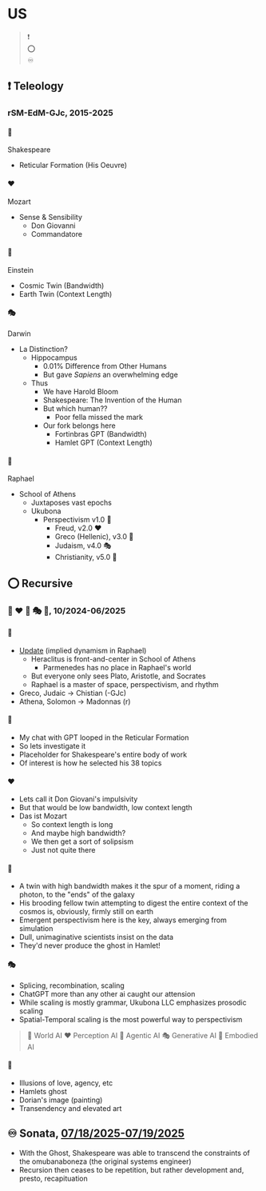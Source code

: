 # US
> ❗️      
> ⭕️       
> ♾️           

## ❗️ Teleology 
### rSM-EdM-GJc, 2015-2025
#### 🌊 
Shakespeare
   - Reticular Formation (His Oeuvre)
#### ❤️ 
Mozart
   - Sense & Sensibility
      - Don Giovanni
      - Commandatore 
#### 🔁
Einstein
   - Cosmic Twin (Bandwidth)
   - Earth Twin (Context Length)
#### 🎭
Darwin
   - La Distinction?
      - Hippocampus
         - 0.01% Difference from Other Humans
         - But gave *Sapiens* an overwhelming edge 
      - Thus
         - We have Harold Bloom
         - Shakespeare: The Invention of the Human
         - But which human??
            - Poor fella missed the mark
         - Our fork belongs here
            - Fortinbras GPT (Bandwidth)
            - Hamlet GPT (Context Length)   
#### 🤖 
Raphael
   - School of Athens   
      - Juxtaposes vast epochs
      - Ukubona
         - Perspectivism v1.0 🌊
            - Freud, v2.0  ❤️ 
            - Greco (Hellenic), v3.0 🔁 
            - Judaism, v4.0 🎭
            - Christianity, v5.0 🤖
 
## ⭕️ Recursive
### 🌊 ❤️ 🔁 🎭 🤖, 10/2024-06/2025 

#### 🤖
- [Update](https://github.com/ukb-pyro/msnd/blob/sawubona-ngikhona/flow/cltx/sim.md) (implied dynamism in Raphael)
   - Heraclitus is front-and-center in School of Athens
      - Parmenedes has no place in Raphael's world 
   - But everyone only sees Plato, Aristotle, and Socrates
   - Raphael is a master of space, perspectivism, and rhythm 
- Greco, Judaic -> Chistian (-GJc)
- Athena, Solomon -> Madonnas (r)
#### 🌊 
   - My chat with GPT looped in the Reticular Formation
   - So lets investigate it
   - Placeholder for Shakespeare's entire body of work
   - Of interest is how he selected his 38 topics
#### ❤️ 
   - Lets call it Don Giovani's impulsivity
   - But that would be low bandwidth, low context length
   - Das ist Mozart
      - So context length is long
      - And maybe high bandwidth?
      - We then get a sort of solipsism
      - Just not quite there 
#### 🔁 
   - A twin with high bandwidth makes it the spur of a moment, riding a photon, to the "ends" of the galaxy
   - His brooding fellow twin attempting to digest the entire context of the cosmos is, obviously, firmly still on earth
   - Emergent perspectivism here is the key, always emerging from simulation
   - Dull, unimaginative scientists insist on the data
   - They'd never produce the ghost in Hamlet!
#### 🎭 
   - Splicing, recombination, scaling
   - ChatGPT more than any other ai caught our attension
   - While scaling is mostly grammar, Ukubona LLC emphasizes prosodic scaling
   - Spatial-Temporal scaling is the most powerful way to perspectivism
   > 🌊 World AI
   > ❤️ Perception AI
   > 🔁 Agentic AI
   > 🎭 Generative AI
   > 🤖 Embodied AI     
#### 🤖
   - Illusions of love, agency, etc
   - Hamlets ghost
   - Dorian's image (painting)
   - Transendency and elevated art
## ♾️ Sonata, [07/18/2025-07/19/2025](https://www.gutenberg.org/files/1514/1514-h/1514-h.htm)
- With the Ghost, Shakespeare was able to transcend the constraints of the omubanaboneza (the original systems engineer)
- Recursion then ceases to be repetition, but rather development and, presto, recapituation
